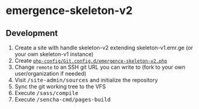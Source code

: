# emergence-skeleton-v2

## Development

1. Create a site with handle skeleton-v2 extending skeleton-v1.emr.ge (or your own skeleton-v1 instance)
2. Create [`php-config/Git.config.d/emergence-skeleton-v2.php`](https://github.com/JarvusInnovations/emergence-skeleton-v2/blob/master/php-config/Git.config.d/emergence-skeleton-v2.php)
3. Change `remote` to an SSH git URL you can write to (fork to your own user/organization if needed)
4. Visit <kbd>/site-admin/sources</kbd> and initialize the repository
5. Sync the git working tree to the VFS
6. Execute <kbd>/sass/compile</kbd>
7. Execute <kbd>/sencha-cmd/pages-build</kbd>
